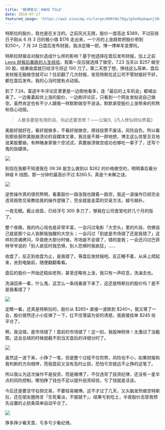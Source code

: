 ```yaml
---
title: '赌博笔记：NADQ TSLA'
date: 2019-07-27
featured_image: 'https://ww2.sinaimg.cn/large/006tNc79gy1g5e4kpbqwnj30zk0k0dic.jpg'
---
```


特斯拉的股价，我也是在关注的。之前风光无限，股价一度高达 $389，不过前些日子刚从 6 月 3 日的极小值 $176 走出来，一个月的上涨趋势把股价带到 $250+。7 月 24 日盘后发布财报，我决定赌一把，博一博单车变摩托。

<!-- more -->

特斯拉财报会对股价造成什么样的影响？基于他选择在盘后发布财报，加上之前 [Levis 财报后暴跌的人生经验][1]，我第一反应就选择了做空，7.23 当天以 $257 做空 30 股，结果收盘就已经浮亏将近 100 刀了。第二天想了想，挣钱这么简单，盘后发财报无脑做空就可以？往前翻了几次财报，发现特斯拉这公司不管财报好不好，都在盘后发布。我的心当时就有点动摇。

到了 7.24，富途牛牛评论区里更是一边倒地看多，连「最后的上车机会」都喊出来了。一边看着起伏上涨的股价，一边刷评论区，只看到一个网友发帖说自己做空。虽然肯定也有不少人跟我一样默默做空不说话，默默承受股价上涨带来的煎熬和信心动摇。

> 人数多要是有用的话，何必还要苦修？——公输久《凡人修仙转仙界篇》

美股好就好在，看好就做多，不看好就做空，用钱投票不废话，风险自负。所以看到那些鼓吹美股崩溃论的自媒体文章，我总是不屑一顾地想，博主这么信誓旦旦地说美股要崩，有种赌身家做个空试试，真要崩溃做空成功也够吃一辈子了，还写个鬼的自媒体。

![](https://ww3.sinaimg.cn/large/006tNc79gy1g5eplhpuohj30w80k20vw.jpg)

到现在我都不知道我在 09:38 是怎么做到以 $262 的价格做空的，明明事后看分钟级 K 线图，那一分钟的最高价不过 $260.5，真是个未解之谜。

![](https://ww3.sinaimg.cn/large/006tNc79gy1g5eprc9n94j30w80k2dn6.jpg)

逆势操作真的很煎熬啊，看着股价一路涨我也跟着一路空，我这一波操作已经完全违背趋势交易教给我的操作逻辑了，完全就是韭菜的交易方法，越亏越补。

一夜无眠。截止收盘，已经浮亏 300 多刀了，够我在公司食堂吃好几个月的饭了。

整个夜晚，我的内心戏也是非常丰富，一会闪过电影「大空头」里的片段，仿佛自己就是那个众人皆醉我独醒的大空头；一会闪过「到底是市场错了还是我错了」这样的灵魂拷问，毕竟绝大部分时候，市场是不会错了，错的是我；一会还闪过巴菲特爷爷说的「别人疯狂时我恐惧，别人恐惧时我疯狂」……

收盘了，反正到收盘为止，是我错了。等盘后发财报吧。反正睡不着，从床上爬起来，坐到电脑前，随便翻翻看看。

盘后的股价一开始还稳如老狗，甚至还略有上涨，我只有一声叹息，洗澡去也。

洗澡回来一看，什么鬼，这怎么一条线垂直下来了，这还是特斯拉的股价吗？是不是我看错了？

![](https://ww1.sinaimg.cn/large/006tNc79gy1g5eqo0zn2cj30th0h60v1.jpg)

定睛一看，还真是特斯拉的，股价从 $265+ 直接一波跌到 $240+。我又等了一会，股价居然还小小反弹了一下，扛不住落袋为安的诱惑，我直接挂单 $245 给平仓了。

啊，我没错，是市场错了！盘前的市场错了！这一刻，我股神附体！太激动了没截图，这会总结的时候就截不到当天盘后的详细分时了。

![](https://ww3.sinaimg.cn/large/006tNc79gy1g5equespu0j30us0l8wkf.jpg)

虽然这一波下来，小挣了一笔，但是整个过程不仅煎熬，风险也不小，如果财报和我判断的方向相悖，而我盘前又没有及时止损，恐怕亏空就远不止挣的这笔了。

所以我认为这次操作不是投资，而是赌博了，不仅违背了投资纪律，还没有一星半点的风险控制，哪怕挣了钱也不足以提升投资经验，亏了钱就是活该。

今后还是要坚守右侧交易，不要轻易赌博。这不才过了几天，又头脑发热做空特斯拉，还在朋友圈扬言「生死看淡，不服就干」，结果亏到吃土，半夜股价击穿我预先设置的止损条简单自动平仓了。

![](https://ww1.sinaimg.cn/large/006tNc79gy1g5er59cmcgj30u00u0tj3.jpg)

挣多挣少看天意，亏多亏少看纪律。

[1]: /posts/investment-notes-nyse-levi
